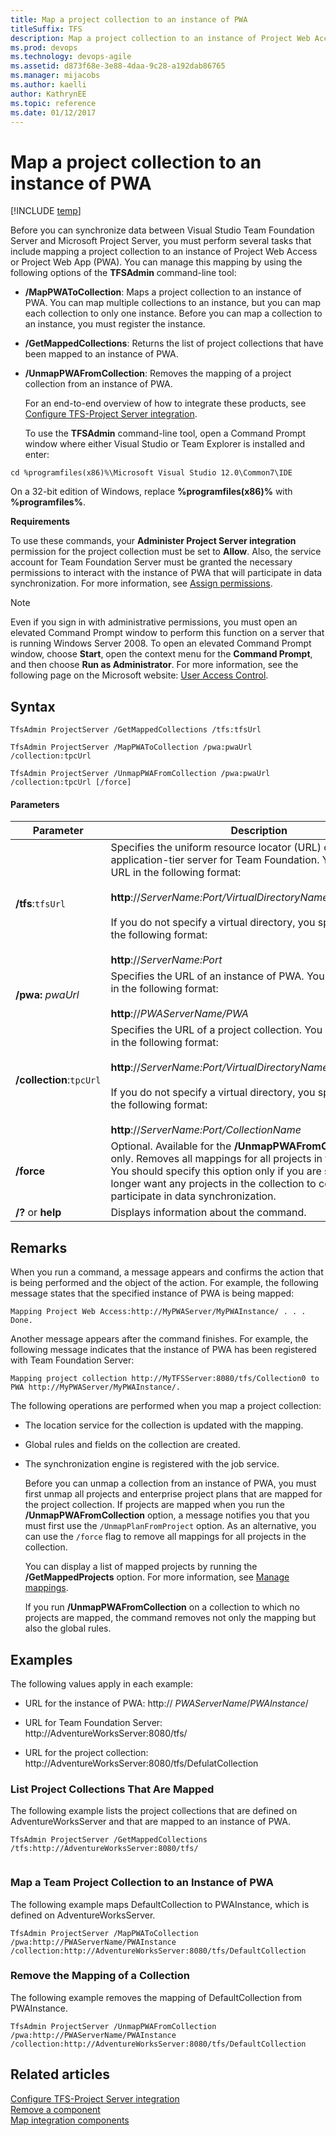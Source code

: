 ```yaml
---
title: Map a project collection to an instance of PWA
titleSuffix: TFS 
description: Map a project collection to an instance of Project Web Access or Project Web App to support Team Foundation Server-Project Server integration 
ms.prod: devops
ms.technology: devops-agile
ms.assetid: d873f68e-3e88-4daa-9c28-a192dab86765
ms.manager: mijacobs
ms.author: kaelli
author: KathrynEE
ms.topic: reference
ms.date: 01/12/2017
---
```



# Map a project collection to an instance of PWA

[!INCLUDE [temp](../../_shared/tfs-ps-sync-header.md)]

<a name="Top"></a> Before you can synchronize data between Visual Studio Team Foundation Server and Microsoft Project Server, you must perform several tasks that include mapping a project collection to an instance of Project Web Access or Project Web App (PWA). You can manage this mapping by using the following options of the **TFSAdmin** command-line tool:  
  
- **/MapPWAToCollection**: Maps a project collection to an instance of PWA. You can map multiple collections to an instance, but you can map each collection to only one instance. Before you can map a collection to an instance, you must register the instance.  
  
- **/GetMappedCollections**: Returns the list of project collections that have been mapped to an instance of PWA.  
  
- **/UnmapPWAFromCollection**: Removes the mapping of a project collection from an instance of PWA.  
  
  For an end-to-end overview of how to integrate these products, see [Configure TFS-Project Server integration](configure-tfs-project-server-integration.md).  
  
  To use the **TFSAdmin** command-line tool, open a Command Prompt window where either Visual Studio or Team Explorer is installed and enter:  
  
```  
cd %programfiles(x86)%\Microsoft Visual Studio 12.0\Common7\IDE  
```  
  
 On a 32-bit edition of Windows, replace **%programfiles(x86)%** with **%programfiles%**.  
  
 **Requirements**  
  
 To use these commands, your **Administer Project Server integration** permission for the project collection must be set to **Allow**. Also, the service account for Team Foundation Server must be granted the necessary permissions to interact with the instance of PWA that will participate in data synchronization. For more information, see [Assign permissions](assign-permissions-support-tfs-project-server-integration.md).  
  
> [!NOTE]
>  Even if you sign in with administrative permissions, you must open an elevated Command Prompt window to perform this function on a server that is running Windows Server 2008. To open an elevated Command Prompt window, choose **Start**, open the context menu for the **Command Prompt**, and then choose **Run as Administrator**. For more information, see the following page on the Microsoft website: [User Access Control](http://go.microsoft.com/fwlink/?LinkId=111235).  
  
 
  
## Syntax  
  
```  
TfsAdmin ProjectServer /GetMappedCollections /tfs:tfsUrl   
```  
  
```  
TfsAdmin ProjectServer /MapPWAToCollection /pwa:pwaUrl /collection:tpcUrl  
```  
  
```  
TfsAdmin ProjectServer /UnmapPWAFromCollection /pwa:pwaUrl /collection:tpcUrl [/force]  
```  
  
#### Parameters  
  
|**Parameter**|**Description**|  
|-------------------|---------------------|  
|**/tfs**:`tfsUrl`|Specifies the uniform resource locator (URL) of an application-tier server for Team Foundation. You specify the URL in the following format:<br /><br /> **http**://*ServerName:Port/VirtualDirectoryName*<br /><br /> If you do not specify a virtual directory, you specify the URI in the following format:<br /><br /> **http**://*ServerName:Port*|  
|**/pwa:** *pwaUrl*|Specifies the URL of an instance of PWA. You specify the URL in the following format:<br /><br /> **http**://*PWAServerName/PWA*|  
|**/collection**:`tpcUrl`|Specifies the URL of a project collection. You specify the URL in the following format:<br /><br /> **http**://*ServerName:Port/VirtualDirectoryName/CollectionName*<br /><br /> If you do not specify a virtual directory, you specify the URI in the following format:<br /><br /> **http**://*ServerName:Port/CollectionName*|  
|**/force**|Optional. Available for the **/UnmapPWAFromCollection** option only. Removes all mappings for all projects in the collection. You should specify this option only if you are sure that you no longer want any projects in the collection to continue to participate in data synchronization.|  
|**/?** or **help**|Displays information about the command.|  
  
## Remarks  
 When you run a command, a message appears and confirms the action that is being performed and the object of the action. For example, the following message states that the specified instance of PWA is being mapped:  
  
```  
Mapping Project Web Access:http://MyPWAServer/MyPWAInstance/ . . . Done.  
```  
  
 Another message appears after the command finishes. For example, the following message indicates that the instance of PWA has been registered with Team Foundation Server:  
  
```  
Mapping project collection http://MyTFSServer:8080/tfs/Collection0 to PWA http://MyPWAServer/MyPWAInstance/.   
```  
  
 The following operations are performed when you map a project collection:  
  
- The location service for the collection is updated with the mapping.  
  
- Global rules and fields on the collection are created.  
  
- The synchronization engine is registered with the job service.  
  
  Before you can unmap a collection from an instance of PWA, you must first unmap all projects and enterprise project plans that are mapped for the project collection. If projects are mapped when you run the **/UnmapPWAFromCollection** option, a message notifies you that you must first use the `/UnmapPlanFromProject` option. As an alternative, you can use the `/force` flag to remove all mappings for all projects in the collection.  
  
  You can display a list of mapped projects by running the **/GetMappedProjects** option. For more information, see [Manage mappings](manage-mappings-enterprise-project-team-project.md).  
  
  If you run **/UnmapPWAFromCollection** on a collection to which no projects are mapped, the command removes not only the mapping but also the global rules.  
  
## Examples  
 The following values apply in each example:  
  
-   URL for the instance of PWA: http:// *PWAServerName*/*PWAInstance*/  
  
-   URL for Team Foundation Server: http://AdventureWorksServer:8080/tfs/  
  
-   URL for the project collection: http://AdventureWorksServer:8080/tfs/DefulatCollection  
  
### List Project Collections That Are Mapped  
 The following example lists the project collections that are defined on AdventureWorksServer and that are mapped to an instance of PWA.  
  
```  
TfsAdmin ProjectServer /GetMappedCollections /tfs:http://AdventureWorksServer:8080/tfs/  
  
```  
  
### Map a Team Project Collection to an Instance of PWA  
 The following example maps DefaultCollection to PWAInstance, which is defined on AdventureWorksServer.  
  
```  
TfsAdmin ProjectServer /MapPWAToCollection /pwa:http://PWAServerName/PWAInstance /collection:http://AdventureWorksServer:8080/tfs/DefaultCollection  
```  
  
### Remove the Mapping of a Collection  
 The following example removes the mapping of DefaultCollection from PWAInstance.  
  
```  
TfsAdmin ProjectServer /UnmapPWAFromCollection /pwa:http://PWAServerName/PWAInstance /collection:http://AdventureWorksServer:8080/tfs/DefaultCollection  
```  
  
## Related articles  
 [Configure TFS-Project Server integration](configure-tfs-project-server-integration.md)   
 [Remove a component](remove-component-from-synchronization.md)   
 [Map integration components](map-integration-components.md)